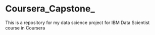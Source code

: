 # Coursera_Capstone_
This is a repository for my data science project for IBM Data Scientist course in Coursera
